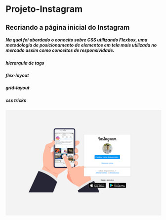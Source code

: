 # Projeto-Instagram

## Recriando a página inicial do Instagram

##### Na qual foi abordado o conceito sobre CSS utilizando Flexbox, uma metodologia de posicionamento de elementos em tela mais utilizada no mercado assim como conceitos de responsividade.

##### hierarquia de tags
##### flex-layout
##### grid-layout
##### css tricks

![Projeto instagram](https://github.com/diegopeereira/projeto-instagram/blob/master/152400988_938811186523259_5816006950391292186_n.png)
